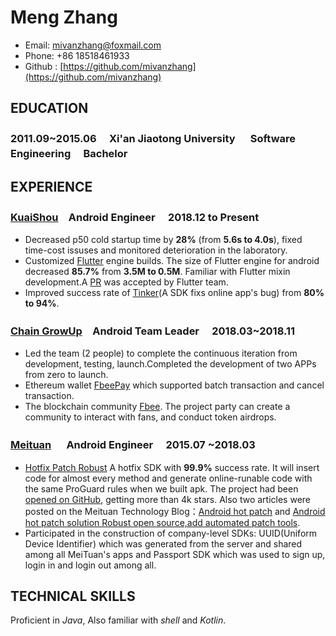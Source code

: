 # Meng Zhang
* Email: mivanzhang@foxmail.com
* Phone:  +86  18518461933
* Github : [https://github.com/mivanzhang](https://github.com/mivanzhang)

## EDUCATION
### 2011.09~2015.06 　Xi'an Jiaotong University 　 Software Engineering 　Bachelor


## EXPERIENCE
### [KuaiShou](https://www.kuaishou.com/)　Android Engineer 　2018.12 to Present
* Decreased p50 cold startup time by **28%** (from **5.6s to 4.0s**), fixed time-cost issuses and monitored deterioration in the laboratory. 
* Customized [Flutter](https://flutter.dev/) engine builds. The size of Flutter engine for android decreased **85.7%** from **3.5M to 0.5M**. Familiar with Flutter mixin development.A [PR](https://github.com/dart-lang/sdk/pull/43312) was accepted by Flutter team.
* Improved success rate of [Tinker](https://github.com/Tencent/tinker)(A SDK fixs online app's bug) from **80% to 94%**.

### [Chain GrowUp](https://www.fbee.one/)　Android Team Leader 　2018.03~2018.11
* Led the team (2 people) to complete the continuous iteration from development, testing, launch.Completed the development of two APPs from zero to launch.
*  Ethereum wallet [FbeePay](https://www.fbee.one/fbeepay) which supported batch transaction and cancel transaction.
* The blockchain community [Fbee](https://www.fbee.one/). The project party can create a community to interact with fans, and conduct token airdrops.

### [Meituan](https://www.meituan.com/) 　 Android Engineer 　2015.07 ~2018.03

* [Hotfix Patch Robust](https://github.com/Meituan-Dianping/Robust) A hotfix SDK with **99.9%** success rate. It will insert code for almost every method and generate online-runable code with the same ProGuard rules when we built apk. The project had been [opened on GitHub](https://github.com/Meituan-Dianping/Robust), getting more than 4k stars. Also two articles were posted on the Meituan Technology Blog：[Android hot patch](https://tech.meituan.com/android_robust.html) and [Android hot patch solution Robust open source,add automated patch tools](https://tech.meituan.com/android_autopatch.html).
* Participated in the construction of company-level SDKs: UUID(Uniform Device Identifier) which was generated from the server and shared among all MeiTuan's apps and Passport SDK which was used to sign up, login in and login out among all.
## TECHNICAL SKILLS
Proficient in *Java*, Also familiar with *shell* and *Kotlin*.